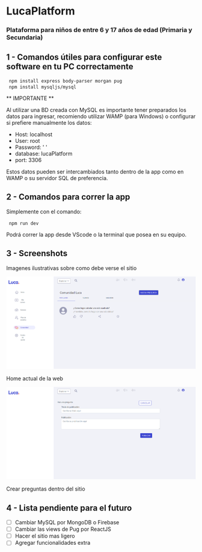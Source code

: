 # LucaPlatform

### Plataforma para niños de entre 6 y 17 años de edad (Primaria y Secundaria)

## 1 - Comandos útiles para configurar este software en tu PC correctamente

```
 npm install express body-parser morgan pug 
 npm install mysqljs/mysql
```

** IMPORTANTE **

Al utilizar una BD creada con MySQL es importante tener preparados los datos para ingresar, recomiendo utilizar WAMP (para Windows) o configurar si prefiere manualmente los datos:

- Host: localhost
- User: root
- Password: ' '
- database: lucaPlatform
- port: 3306

Estos datos pueden ser intercambiados tanto dentro de la app como en WAMP o su servidor SQL de preferencia.

## 2 - Comandos para correr la app

Simplemente con el comando:

```
 npm run dev
```

Podrá correr la app desde VScode o la terminal que posea en su equipo.

## 3 - Screenshots

Imagenes ilustrativas sobre como debe verse el sitio

![home-image](https://github.com/EliasLeguizamon123/lucaPlatform/blob/main/platformAll.png)

Home actual de la web

![preguntas](https://github.com/EliasLeguizamon123/lucaPlatform/blob/main/platformQuestion.png)

Crear preguntas dentro del sitio

## 4 - Lista pendiente para el futuro

- [ ] Cambiar MySQL por MongoDB o Firebase
- [ ] Cambiar las views de Pug por ReactJS
- [ ] Hacer el sitio mas ligero
- [ ] Agregar funcionalidades extra
